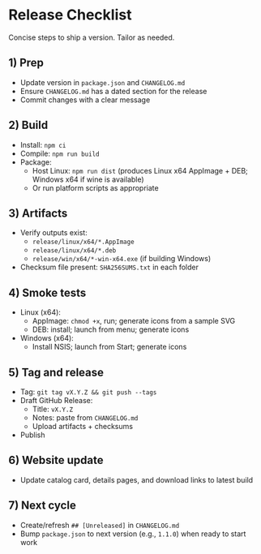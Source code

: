 # Release Checklist

Concise steps to ship a version. Tailor as needed.

## 1) Prep
- Update version in `package.json` and `CHANGELOG.md`
- Ensure `CHANGELOG.md` has a dated section for the release
- Commit changes with a clear message

## 2) Build
- Install: `npm ci`
- Compile: `npm run build`
- Package:
  - Host Linux: `npm run dist` (produces Linux x64 AppImage + DEB; Windows x64 if wine is available)
  - Or run platform scripts as appropriate

## 3) Artifacts
- Verify outputs exist:
  - `release/linux/x64/*.AppImage`
  - `release/linux/x64/*.deb`
  - `release/win/x64/*-win-x64.exe` (if building Windows)
- Checksum file present: `SHA256SUMS.txt` in each folder

## 4) Smoke tests
- Linux (x64):
  - AppImage: `chmod +x`, run; generate icons from a sample SVG
  - DEB: install; launch from menu; generate icons
- Windows (x64):
  - Install NSIS; launch from Start; generate icons

## 5) Tag and release
- Tag: `git tag vX.Y.Z && git push --tags`
- Draft GitHub Release:
  - Title: `vX.Y.Z`
  - Notes: paste from `CHANGELOG.md`
  - Upload artifacts + checksums
- Publish

## 6) Website update
- Update catalog card, details pages, and download links to latest build

## 7) Next cycle
- Create/refresh `## [Unreleased]` in `CHANGELOG.md`
- Bump `package.json` to next version (e.g., `1.1.0`) when ready to start work
